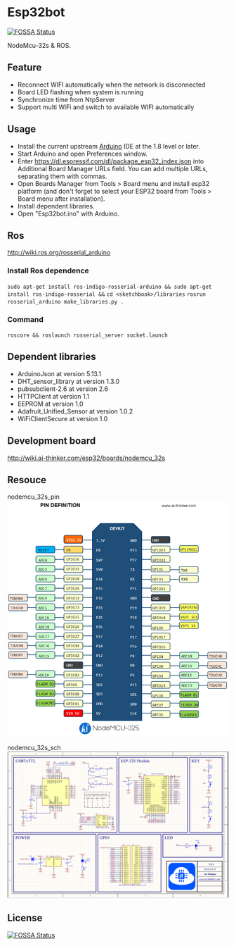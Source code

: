 # Esp32bot

[![FOSSA Status](https://app.fossa.io/api/projects/git%2Bgithub.com%2FSoyM%2FEsp32bot.svg?type=shield)](https://app.fossa.io/projects/git%2Bgithub.com%2FSoyM%2FEsp32bot?ref=badge_shield)

NodeMcu-32s & ROS.

## Feature

* Reconnect WIFI automatically when the network is disconnected
* Board LED flashing when system is running
* Synchronize time from NtpServer
* Support multi WiFi and switch to available WIFI automatically

## Usage

* Install the current upstream [Arduino](https://www.arduino.cc/en/Main/Software) IDE at the 1.8 level or later. 
* Start Arduino and open Preferences window.
* Enter https://dl.espressif.com/dl/package_esp32_index.json into Additional Board Manager URLs field. You can add multiple URLs, separating them with commas.
* Open Boards Manager from Tools > Board menu and install esp32 platform (and don't forget to select your ESP32 board from Tools > Board menu after installation).
* Install dependent libraries.
* Open "Esp32bot.ino" with Arduino.

## Ros

http://wiki.ros.org/rosserial_arduino

### Install Ros dependence

`sudo apt-get install ros-indigo-rosserial-arduino && sudo apt-get install ros-indigo-rosserial &&`
`cd <sketchbook>/libraries`
`rosrun rosserial_arduino make_libraries.py .`

### Command

`roscore && roslaunch rosserial_server socket.launch`

## Dependent libraries

* ArduinoJson at version 5.13.1
* DHT_sensor_library at version 1.3.0
* pubsubclient-2.6 at version 2.6
* HTTPClient at version 1.1
* EEPROM at version 1.0
* Adafruit_Unified_Sensor at version 1.0.2
* WiFiClientSecure at version 1.0

## Development board

http://wiki.ai-thinker.com/esp32/boards/nodemcu_32s

## Resouce

nodemcu_32s_pin
![nodemcu_32s_pin.png](doc/nodemcu_32s_pin.png)

nodemcu_32s_sch
![nodemcu_32s_sch.png](doc/nodemcu_32s_sch.png)

## License

[![FOSSA Status](https://app.fossa.io/api/projects/git%2Bgithub.com%2FSoyM%2FEsp32bot.svg?type=large)](https://app.fossa.io/projects/git%2Bgithub.com%2FSoyM%2FEsp32bot?ref=badge_large)
